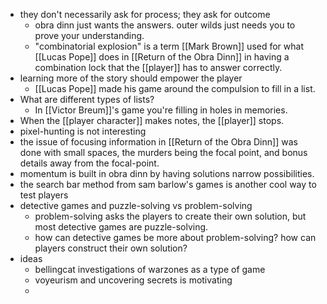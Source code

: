- they don't necessarily ask for process; they ask for outcome
	- obra dinn just wants the answers. outer wilds just needs you to prove your understanding.
	- "combinatorial explosion" is a term [[Mark Brown]] used for what [[Lucas Pope]] does in [[Return of the Obra Dinn]] in having a combination lock that the [[player]] has to answer correctly.
- learning more of the story should empower the player
	- [[Lucas Pope]] made his game around the compulsion to fill in a list.
- What are different types of lists? 
	- In [[Victor Breum]]'s game you're filling in holes in memories.
- When the [[player character]] makes notes, the [[player]] stops.
- pixel-hunting is not interesting
- the issue of focusing information in [[Return of the Obra Dinn]] was done with small spaces, the murders being the focal point, and bonus details away from the focal-point.
- momentum is built in obra dinn by having solutions narrow possibilities.
- the search bar method from sam barlow's games is another cool way to test players
- detective games and puzzle-solving vs problem-solving
	- problem-solving asks the players to create their own solution, but most detective games are puzzle-solving.
	- how can detective games be more about problem-solving? how can players construct their own solution?
- ideas
	- bellingcat investigations of warzones as a type of game
	- voyeurism and uncovering secrets is motivating
	- 